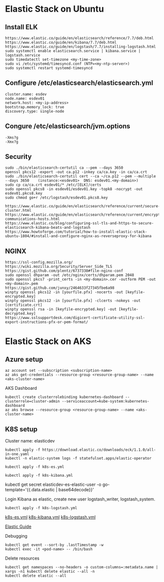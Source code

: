# Elastic Stack on Ubuntu

## Install ELK

    https://www.elastic.co/guide/en/elasticsearch/reference/7.7/deb.html
    https://www.elastic.co/guide/en/kibana/7.7/deb.html
    https://www.elastic.co/guide/en/logstash/7.7/installing-logstash.html
    sudo systemctl enable elasticsearch.service | kibana.service | logstash.service
    sudo timedatectl set-timezone <my-time-zone>
    sudo vi /etc/systemd/timesyncd.conf (NTP=<my-ntp-server>)
    sudo systemctl restart systemd-timesyncd

## Configure /etc/elasticsearch/elasticsearch.yml

    cluster.name: esdev
    node.name: esdev01
    network.host: <my-ip-address>
    bootstrap.memory_lock: true
    discovery.type: single-node

## Congure /etc/elasticsearch/jvm.options
    -Xms?g
    -Xmx?g

## Security

    sudo ./bin/elasticsearch-certutil ca --pem --days 3650
    openssl pkcs12 -export -out ca.p12 -inkey ca/ca.key -in ca/ca.crt
    sudo ./bin/elasticsearch-certutil cert --ca ~/ca.p12 --pem --multiple --days 3650    (instance:<esdev01>  DNS: esdev01.<my-domain>)
    sudo cp ca/ca.crt esdev01/* /etc/[ELK]/certs
    sudo openssl pkcs8 -in esdev01/esdev01.key -topk8 -nocrypt -out esdev01.pkcs8.key
    sudo chmod go+r /etc/logstash/esdev01.pkcs8.key

    https://www.elastic.co/guide/en/elasticsearch/reference/current/secure-cluster.html
    https://www.elastic.co/guide/en/elasticsearch/reference/current/encrypting-communications-hosts.html
    https://www.elastic.co/blog/configuring-ssl-tls-and-https-to-secure-elasticsearch-kibana-beats-and-logstash
    https://www.howtoforge.com/tutorial/how-to-install-elastic-stack-ubuntu-1804/#install-and-configure-nginx-as-reverseproxy-for-kibana

## NGINX

    https://ssl-config.mozilla.org/
    https://wiki.mozilla.org/Security/Server_Side_TLS
    https://gist.github.com/plentz/6737338#file-nginx-conf
    sudo openssl dhparam -out /etc/nginx/certs/dhparam.pem 2048
    sudo openssl pkcs7 -print_certs -in <my-domain>.cer -outform PEM -out <my-domain>.pem
    https://gist.github.com/junxy/2464633f27345fbe6a98
    winpty openssl pkcs12 -in [yourfile.pfx] -nocerts -out [keyfile-encrypted.key]
    winpty openssl pkcs12 -in [yourfile.pfx] -clcerts -nokeys -out [certificate.crt]
    winpty openssl rsa -in [keyfile-encrypted.key] -out [keyfile-decrypted.key]
    https://www.sslsupportdesk.com/digicert-certificate-utility-ssl-export-instructions-pfx-or-pem-format/




# Elastic Stack on AKS

## Azure setup

    az account set --subscription <subscription-name>
    az aks get-credentials --resource-group <resource-group-name> --name <aks-cluster-name>

AKS Dashboard

    kubectl create clusterrolebinding kubernetes-dashboard --clusterrole=cluster-admin --serviceaccount=kube-system:kubernetes-dashboard
    az aks browse --resource-group <resource-group-name> --name <aks-cluster-name>

## K8S setup

Cluster name: elasticdev

    kubectl apply -f https://download.elastic.co/downloads/eck/1.1.0/all-in-one.yaml
    kubectl -n elastic-system logs -f statefulset.apps/elastic-operator
    
    kubectl apply -f k8s-es.yml
    
    kubectl apply -f k8s-kibana.yml

kubectl get secret elasticdev-es-elastic-user -o go-template='\{\{\.data\.elastic \| base64decode\}\}'

Login Kibana as elastic, create new user logstash_writer, logstash_system.
    
    kubectl apply -f k8s-logstash.yml

[k8s-es.yml](k8s-es.yml)    [k8s-kibana.yml](k8s-kibana.yml)    [k8s-logstash.yml](k8s-logstash.yml)

[Elastic Guide](https://www.elastic.co/guide/en/cloud-on-k8s/current/k8s-deploy-eck.html)

Debugging

    kubectl get event --sort-by .lastTimestamp -w
    kubectl exec -it <pod-name> -- /bin/bash

Delete resources

    kubectl get namespaces --no-headers -o custom-columns=:metadata.name | xargs -n1 kubectl delete elastic --all -n
    kubectl delete elastic --all
